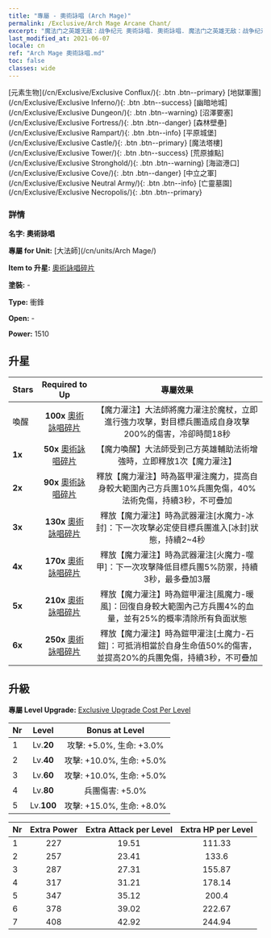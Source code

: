 ```yaml
---
title: "專屬 - 奧術詠唱 (Arch Mage)"
permalink: /Exclusive/Arch Mage Arcane Chant/
excerpt: "魔法门之英雄无敌：战争纪元 奧術詠唱. 奧術詠唱. 魔法门之英雄无敌：战争纪元 專屬 奧術詠唱. 大法師 專屬."
last_modified_at: 2021-06-07
locale: cn
ref: "Arch Mage 奧術詠唱.md"
toc: false
classes: wide
---
```

 [元素生物](/cn/Exclusive/Exclusive Conflux/){: .btn .btn--primary} [地獄軍團](/cn/Exclusive/Exclusive Inferno/){: .btn .btn--success} [幽暗地城](/cn/Exclusive/Exclusive Dungeon/){: .btn .btn--warning} [沼澤要塞](/cn/Exclusive/Exclusive Fortress/){: .btn .btn--danger} [森林壁壘](/cn/Exclusive/Exclusive Rampart/){: .btn .btn--info} [平原城堡](/cn/Exclusive/Exclusive Castle/){: .btn .btn--primary} [魔法塔樓](/cn/Exclusive/Exclusive Tower/){: .btn .btn--success} [荒原據點](/cn/Exclusive/Exclusive Stronghold/){: .btn .btn--warning} [海盜港口](/cn/Exclusive/Exclusive Cove/){: .btn .btn--danger} [中立之軍](/cn/Exclusive/Exclusive Neutral Army/){: .btn .btn--info} [亡靈墓園](/cn/Exclusive/Exclusive Necropolis/){: .btn .btn--primary} 

### 詳情
 **名字: 奧術詠唱** 

 **專屬 for Unit:** [大法師](/cn/units/Arch Mage/) 

 **Item to 升星:** [奧術詠唱碎片](/cn/Items/con_915/)

 **塗裝:** -

 **Type:** 衝鋒

 **Open:** -

 **Power:** 1510

## 升星

  |     Stars    |  Required to Up | 專屬效果 |
  |:-------------|:---------------:|:---------------:|
  |  喚醒  | **100x** [奧術詠唱碎片](/cn/Items/con_915/) | 【魔力灌注】大法師將魔力灌注於魔杖，立即進行強力攻擊，對目標兵團造成自身攻擊200%的傷害，冷卻時間18秒 |
  | **1x** <i class="fas fa-star"/> | **50x** [奧術詠唱碎片](/cn/Items/con_915/) | 【魔力喚醒】大法師受到己方英雄輔助法術增強時，立即釋放1次【魔力灌注】 |
  | **2x** <i class="fas fa-star"/> | **90x** [奧術詠唱碎片](/cn/Items/con_915/) | 釋放【魔力灌注】時為盔甲灌注魔力，提高自身較大範圍內己方兵團10%兵團免傷，40%法術免傷，持續3秒，不可疊加 |
  | **3x** <i class="fas fa-star"/> | **130x** [奧術詠唱碎片](/cn/Items/con_915/) | 釋放【魔力灌注】時為武器灌注[水魔力-冰封]：下一次攻擊必定使目標兵團進入[冰封]狀態，持續2~4秒 |
  | **4x** <i class="fas fa-star"/> | **170x** [奧術詠唱碎片](/cn/Items/con_915/) | 釋放【魔力灌注】時為武器灌注[火魔力-噬甲]：下一次攻擊降低目標兵團5%防禦，持續3秒，最多疊加3層 |
  | **5x** <i class="fas fa-star"/> | **210x** [奧術詠唱碎片](/cn/Items/con_915/) | 釋放【魔力灌注】時為鎧甲灌注[風魔力-暖風]：回復自身較大範圍內己方兵團4%的血量，並有25%的概率清除所有負面狀態 |
  | **6x** <i class="fas fa-star"/> | **250x** [奧術詠唱碎片](/cn/Items/con_915/) | 釋放【魔力灌注】時為鎧甲灌注[土魔力-石鎧]：可抵消相當於自身生命值50%的傷害，並提高20%的兵團免傷，持續3秒，不可疊加 |


## 升級
 **專屬 Level Upgrade:** [Exclusive Upgrade Cost Per Level](/Exclusive/ExclusiveUpgradeCostPerLevel/)

  |  Nr  |   Level  | Bonus at Level |
  |:-----|:--------:|:--------------:|
  | 1 | Lv.**20** | 攻擊: +5.0%, 生命: +3.0% |
  | 2 | Lv.**40** | 攻擊: +10.0%, 生命: +5.0% |
  | 3 | Lv.**60** | 攻擊: +10.0%, 生命: +5.0% |
  | 4 | Lv.**80** | 兵團傷害: +5.0% |
  | 5 | Lv.**100** | 攻擊: +15.0%, 生命: +8.0% |


  |  Nr  |  Extra Power | Extra Attack per Level | Extra HP per Level |
  |:-----|:--------:|:--------:|:--------:|
  | 1 | 227 | 19.51 | 111.33 |
  | 2 | 257 | 23.41 | 133.6 |
  | 3 | 287 | 27.31 | 155.87 |
  | 4 | 317 | 31.21 | 178.14 |
  | 5 | 347 | 35.12 | 200.4 |
  | 6 | 378 | 39.02 | 222.67 |
  | 7 | 408 | 42.92 | 244.94 |


